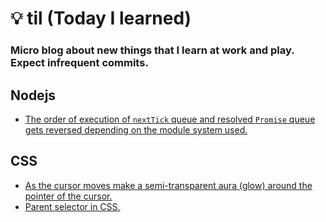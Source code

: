 # 💡 til (Today I learned)

### Micro blog about new things that I learn at work and play. Expect infrequent commits. 

## Nodejs
- [The order of execution of `nextTick` queue and resolved `Promise` queue gets reversed depending on the module system used.](nodejs%2Feventloop-commonjs-vs-esm.md)

## CSS
- [As the cursor moves make a semi-transparent aura (glow) around the pointer of the cursor.](css%2Fcursor-aura.md)
- [Parent selector in CSS.](css%2Fparent-selector.md)
